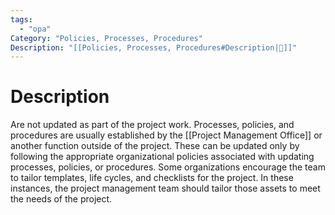 ```yaml
---
tags:
  - "opa"
Category: "Policies, Processes, Procedures"
Description: "[[Policies, Processes, Procedures#Description|📝]]"
---
```

# Description
Are not updated as part of the project work. Processes, policies, and procedures are usually established by the [[Project Management Office]] or another function outside of the project. These can be updated only by following the appropriate organizational policies associated with updating processes, policies, or procedures. Some organizations encourage the team to tailor templates, life cycles, and checklists for the project. In these instances, the project management team should tailor those assets to meet the needs of the project.